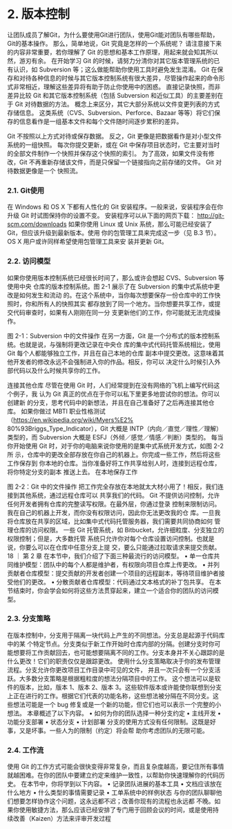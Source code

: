 # 2. 版本控制
让团队成员了解Git，为什么要使用Git进行团队，使用Git能对团队有哪些帮助，
Git的基本操作。
那么，简单地说，Git 究竟是怎样的一个系统呢？ 请注意接下来的内容非常重要，若你理解了 Git 的思想和基本工作原理，用起来就会知其所以然，游刃有余。 在开始学习 Git 的时候，请努力分清你对其它版本管理系统的已有认识，如 Subversion 等；这么做能帮助你使用工具时避免发生混淆。 Git 在保存和对待各种信息的时候与其它版本控制系统有很大差异，尽管操作起来的命令形式非常相近，理解这些差异将有助于防止你使用中的困惑。
直接记录快照，而非差异比较
Git 和其它版本控制系统（包括 Subversion 和近似工具）的主要差别在于 Git 对待数据的方法。 概念上来区分，其它大部分系统以文件变更列表的方式存储信息。 这类系统（CVS、Subversion、Perforce、Bazaar 等等）将它们保存的信息看作是一组基本文件和每个文件随时间逐步累积的差异。

Git 不按照以上方式对待或保存数据。 反之，Git 更像是把数据看作是对小型文件系统的一组快照。 每次你提交更新，或在 Git 中保存项目状态时，它主要对当时的全部文件制作一个快照并保存这个快照的索引。 为了高效，如果文件没有修改，Git 不再重新存储该文件，而是只保留一个链接指向之前存储的文件。 Git 对待数据更像是一个 快照流。

### 2.1. Git使用

在 Windows 和 OS X 下都有人性化的 Git 安装程序。一般来说，安装程序会在你升级 Git
时试图保持你的设置不变。
安装程序可以从下面的网页下载：
http://git-scm.com/downloads
如果你使用 Linux 或 Unix 系统，那么可能已经安装了 Git，但应该升级到最新版本。使用
你的包管理工具来完成这一步（见 B.3 节）。OS X 用户或许同样希望使用包管理工具来安
装并更新 Git。    
### 2.2. 访问模型

如果你使用版本控制系统已经很长时间了，那么或许会想起 CVS、Subversion 等使用中央
仓库的版本控制系统。图 2-1 展示了在 Subversion 的集中式系统中更改是如何发生和流动
的。在这个系统中，当你每次想要保存一份仓库中的工作快照时，你和所有人的快照其实
都存放到了同一个地方。当你想要共享工作，或提交代码审查时，如果有人刚刚在同一分
支更新他们的工作，你可能就无法完成操作。

图 2-1：Subversion 中的文件操作
在另一方面，Git 是一个分布式的版本控制系统。也就是说，与强制将更改记录在中央仓
库的集中式代码托管系统相比，使用 Git 每个人都能够独立工作，并且在自己本地的仓库
副本中提交更改。这意味着其他开发者的修改永远不会强制进入你的作品。相反，你可以
决定什么时候引入外部代码以及什么时候共享你的工作。

连接其他仓库
尽管在使用 Git 时，人们经常提到在没有网络的飞机上编写代码这个例子，我
认为 Git 真正的优点在于你可以私下里更多地尝试你的想法。你可以创建新
的分支，思考代码中的新想法，并且在自己准备好了之后再连接其他仓库。
如果你做过 MBTI 职业性格测试（https://en.wikipedia.org/wiki/Myers%E2% 
80%93Briggs_Type_Indicator），Git 大概是 INTP（内向／直觉／理性／理解）
类型的，而 Subversion 大概是 ESFJ（外倾／感觉／情感／判断）类型的。
每当你开始使用 Git 时，对于你的电脑来说你使用的是集中式系统开发方式，如图 2-2 所
示，仓库中的更改全部存放在你自己的机器上。你完成一些工作，然后将这些工作保存到
你本地的仓库。当你准备好将工作共享给别人时，连接到远程仓库，将你特定分支的副本
推送上去。
在本地保存工作

图 2-2：Git 中的文件操作
把工作完全存放在本地就太大材小用了！相反，我们连接到其他系统，通过远程仓库可以
共享我们的代码。
Git 不提供访问控制，允许任何开发者拥有仓库的完整读写权限。在最外层，你通过登录
控制来限制访问。我在自己的机器上开发，而你没有权限访问，因此你无法更改我的仓
库。一旦我将仓库放在共享的区域，比如集中式代码托管服务器，我们需要共同协商如何
管理仓库的访问权限。
一些 Git 托管系统，如 Bitbucket，允许细粒度、分支独立的权限控制；但是，大多数托管
系统只允许你对每个仓库设置访问控制。也就是说，你要么可以在仓库中任意分支上提
交，要么只能通过拉取请求来提交贡献。
18 ｜ 第 2 章
在本节中，我们介绍了下面三种最流行的访问模型。
• 单一仓库共同维护模型：团队中的每个人都是维护者，有权限向项目仓库上传更改。
• 并列贡献者仓库模型：提交贡献的开发者创建一个项目的远程副本，等待项目维护者接
受他们的更改。
• 分散贡献者仓库模型：代码通过文本格式的补丁包共享。
在本节结束时，你会学会如何将这些方法贯穿起来，建立一个适合你的团队的访问模型。

### 2.3. 分支策略
在版本控制中，分支用于隔离一块代码上产生的不同想法。分支总是起源于代码库中的某
个特定节点。分支类似于新工作开始时仓库内部的分隔。创建分支时你可能想要将工作贡献回去，也可能想要隔离不同的工作。分支本身并不关心跟踪的是什么更改！它们的职责仅仅是跟踪更改。
使用什么分支策略取决于你的发布管理流程。分支允许你更改项目工作目录中可见的文件，
并且一次只会有一个分支活跃。大多数分支策略是根据粗粒度的想法分隔项目中的工作。
这个想法可以是软件的版本，比如，版本 1、版本 2、版本 3。这些软件版本或许能使你联想到分支上正在进行的工作。根据它们代表的功能名称，这些想法被分隔在不同分支。这
些想法可能是一个 bug 修复或是一个新的功能，但它们也可以表示一个完整的小想法。
本章概述了以下内容。
• 如何为你的团队选择一种分支约定
• 主线开发
• 功能分支部署
• 状态分支
• 计划部署
分支的使用方式没有任何限制。这既是好事，又是坏事。一些人为的限制（约定）将会帮
助你考虑团队的无限可能。

### 2.4. 工作流

使用 Git 的工作方式可能会很快变得非常复杂，而且复杂度越高，要记住所有事情就越困难。在你的团队中要建立约定来维护一致性，以帮助你快速理解你的代码历史。
在本节中，你将学到以下内容。
• 记录团队进展的基本工具
• 文档应该放在什么地方
• 什么类型的事情需要记录
• 工单系统中的样例状态
与你的团队聊聊他们想要怎样协作这个问题，这永远都不迟；改善你现有的流程也永远都
不晚。如果你使用敏捷方法，那么应该已经安排了专门用于回顾会议的时间，或是使用持
续改善（Kaizen）方法来评审开发过程




